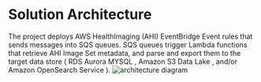 # Solution Architecture
The project deploys AWS HealthImaging (AHI) EventBridge Event rules that sends messages into SQS queues. SQS queues trigger Lambda functions that retrieve AHI Image Set metadata, and parse and export them to the target data store ( RDS Aurora MYSQL , Amazon S3 Data Lake , and/or Amazon OpenSearch Service ).
![architecture diagram](../img/lambda-dataflow-v2.png)